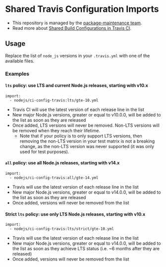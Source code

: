 # Shared Travis Configuration Imports

- This repository is managed by the [package-maintenance team](https://github.com/nodejs/package-maintenance).
- Read more about [Shared Build Configurations in Travis CI](https://docs.travis-ci.com/user/build-config-imports/).

## Usage

Replace the list of `node_js` versions in your `.travis.yml` with one of the available files.

### Examples

#### `lts` policy: use LTS and current Node.js releases, starting with v10.x 

```
import:
  - nodejs/ci-config-travis:lts/gte-10.yml
```

- Travis CI will use the latest version of each release line in the list
- New major Node.js versions, greater or equal to v10.0.0, will be added to the list as soon as they are released
- Once added, LTS versions will never be removed. Non-LTS versions will be removed when they reach their lifetime.
    - Note that if your policy is to only support LTS versions, then removing the non-LTS version in your test matrix is not a breaking change, as the non-LTS version was never supported (it was only used for test purposes).


#### `all` policy: use all Node.js releases, starting with v14.x 

```
import:
  - nodejs/ci-config-travis:all/gte-14.yml
```

- Travis will use the latest version of each release line in the list
- New major Node.js versions, greater or equal to v14.0.0, will be added to the list as soon as they are released
- Once added, versions will never be removed from the list


#### Strict `lts` policy: use only LTS Node.js releases, starting with v10.x 

```
import:
  - nodejs/ci-config-travis:lts/strict/gte-10.yml
```

- Travis will use the latest version of each release line in the list
- New major Node.js versions, greater or equal to v14.0.0, will be added to the list as soon as they achieve LTS status (i.e. ~6 months after they are released)
- Once added, versions will never be removed from the list
